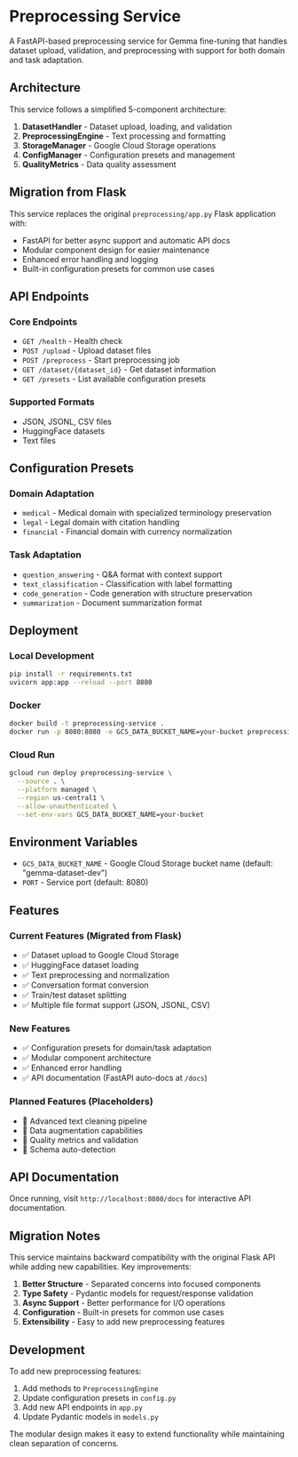 # Preprocessing Service

A FastAPI-based preprocessing service for Gemma fine-tuning that handles dataset upload, validation, and preprocessing with support for both domain and task adaptation.

## Architecture

This service follows a simplified 5-component architecture:

1. **DatasetHandler** - Dataset upload, loading, and validation
2. **PreprocessingEngine** - Text processing and formatting
3. **StorageManager** - Google Cloud Storage operations
4. **ConfigManager** - Configuration presets and management
5. **QualityMetrics** - Data quality assessment

## Migration from Flask

This service replaces the original `preprocessing/app.py` Flask application with:

- FastAPI for better async support and automatic API docs
- Modular component design for easier maintenance
- Enhanced error handling and logging
- Built-in configuration presets for common use cases

## API Endpoints

### Core Endpoints

- `GET /health` - Health check
- `POST /upload` - Upload dataset files
- `POST /preprocess` - Start preprocessing job
- `GET /dataset/{dataset_id}` - Get dataset information
- `GET /presets` - List available configuration presets

### Supported Formats

- JSON, JSONL, CSV files
- HuggingFace datasets
- Text files

## Configuration Presets

### Domain Adaptation

- `medical` - Medical domain with specialized terminology preservation
- `legal` - Legal domain with citation handling
- `financial` - Financial domain with currency normalization

### Task Adaptation

- `question_answering` - Q&A format with context support
- `text_classification` - Classification with label formatting
- `code_generation` - Code generation with structure preservation
- `summarization` - Document summarization format

## Deployment

### Local Development

```bash
pip install -r requirements.txt
uvicorn app:app --reload --port 8080
```

### Docker

```bash
docker build -t preprocessing-service .
docker run -p 8080:8080 -e GCS_DATA_BUCKET_NAME=your-bucket preprocessing-service
```

### Cloud Run

```bash
gcloud run deploy preprocessing-service \
  --source . \
  --platform managed \
  --region us-central1 \
  --allow-unauthenticated \
  --set-env-vars GCS_DATA_BUCKET_NAME=your-bucket
```

## Environment Variables

- `GCS_DATA_BUCKET_NAME` - Google Cloud Storage bucket name (default: "gemma-dataset-dev")
- `PORT` - Service port (default: 8080)

## Features

### Current Features (Migrated from Flask)

- ✅ Dataset upload to Google Cloud Storage
- ✅ HuggingFace dataset loading
- ✅ Text preprocessing and normalization
- ✅ Conversation format conversion
- ✅ Train/test dataset splitting
- ✅ Multiple file format support (JSON, JSONL, CSV)

### New Features

- ✅ Configuration presets for domain/task adaptation
- ✅ Modular component architecture
- ✅ Enhanced error handling
- ✅ API documentation (FastAPI auto-docs at `/docs`)

### Planned Features (Placeholders)

- 🔄 Advanced text cleaning pipeline
- 🔄 Data augmentation capabilities
- 🔄 Quality metrics and validation
- 🔄 Schema auto-detection

## API Documentation

Once running, visit `http://localhost:8080/docs` for interactive API documentation.

## Migration Notes

This service maintains backward compatibility with the original Flask API while adding new capabilities. Key improvements:

1. **Better Structure** - Separated concerns into focused components
2. **Type Safety** - Pydantic models for request/response validation
3. **Async Support** - Better performance for I/O operations
4. **Configuration** - Built-in presets for common use cases
5. **Extensibility** - Easy to add new preprocessing features

## Development

To add new preprocessing features:

1. Add methods to `PreprocessingEngine`
2. Update configuration presets in `config.py`
3. Add new API endpoints in `app.py`
4. Update Pydantic models in `models.py`

The modular design makes it easy to extend functionality while maintaining clean separation of concerns.
